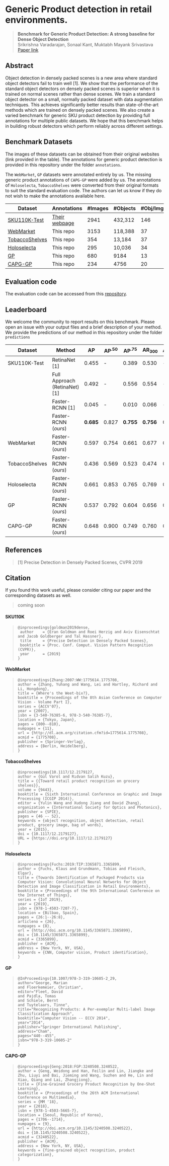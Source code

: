 # Generic Product detection in retail environments.

> **Benchmark for Generic Product Detection: A strong baseline for Dense Object Detection**  
> Srikrishna Varadarajan, Sonaal Kant, Muktabh Mayank Srivastava  
> [Paper link](coming.soon)

## Abstract
Object detection in densely packed scenes is a new area where standard object detectors fail to train well [1].  We show that the performance of the standard object detectors on densely packed scenes is superior when it is trained on normal scenes rather than dense scenes.  We train a standard object detector on a small, normally packed dataset with data augmentation techniques.  This achieves significantly better results than state-of-the-art methods which are trained on densely packed scenes. We also create a varied benchmark for generic SKU product detection by providing full annotations for multiple public datasets. We hope that this benchmark helps in building robust detectors which perform reliably across different settings.

## Benchmark Datasets

The images of these datasets can be obtained from their original websites (link provided in the table). The annotations for generic product detection is provided in this repository under the folder `annotations`. 

The `WebMarket`, `GP` datasets were annotated entirely by us. The missing generic product annotations of `CAPG-GP` were added by us. The annotations of `Holoselecta`, `TobaccoShelves` were converted from their original formats to suit the standard evaluation code. The authors can let us know if they do not wish to make the annotations available here.

| Dataset                                                      | Annotations                                               | #Images | #Objects | #Obj/Img |
| ------------------------------------------------------------ | --------------------------------------------------------- | ------- | -------- | -------- |
| [SKU110K-Test](https://github.com/eg4000/SKU110K_CVPR19)     | [Their webpage](https://github.com/eg4000/SKU110K_CVPR19) | 2941    | 432,312  | 146      |
| [WebMarket](http://yuhang.rsise.anu.edu.au/)                 | This repo                                                 | 3153    | 118,388  | 37       |
| [TobaccoShelves](https://github.com/gulvarol/grocerydataset) | This repo                                                 | 354     | 13,184   | 37       |
| [Holoselecta](https://www.autoidlabs.ch/ai-support/holoselecta/) | This repo                                             | 295     | 10,036   | 34       |
| [GP](https://sites.google.com/view/mariangeorge/datasets)    | This repo                                                 | 680     | 9184     | 13       |
| [CAPG-GP](http://zju-capg.org/capg-gp.html)                  | This repo                                                 | 234     | 4756     | 20       |



## Evaluation code

The evaluation code can be accessed from this [repository](https://github.com/skrish13/SKU110K-evaluation).



## Leaderboard

We welcome the community to report results on this benchmark. Please open an issue with your output files and a brief description of your method. We provide the predictions of our method in this repository under the folder `predictions`

| Dataset        | Method                        | AP        | AP<sup>$.50$</sup> | AP<sup>$.75$</sup> | AR<sub>$300$</sub> | AR<sup>$.50$</sup><sub>$300$</sub> |
| -------------- | ----------------------------- | --------- | ------------------ | ------------------ | ------------------ | ---------------------------------- |
| SKU110K-Test   | RetinaNet [1]                 | 0.455     | -                  | 0.389              | 0.530              | -                                  |
|                | Full Approach (RetinaNet) [1] | 0.492     | -                  | 0.556              | 0.554              | -                                  |
|                | Faster-RCNN [1]               | 0.045     | -                  | 0.010              | 0.066              | -                                  |
|                | Faster-RCNN $(ours)$          | **0.685** | 0.827              | **0.755**          | **0.756**          | 0.855                              |
| WebMarket      | Faster-RCNN $(ours)$          | 0.597     | 0.754              | 0.661              | 0.677              | 0.785                              |
| TobaccoShelves | Faster-RCNN $(ours)$          | 0.436     | 0.569              | 0.523              | 0.474              | 0.576                              |
| Holoselecta    | Faster-RCNN $(ours)$          | 0.661     | 0.853              | 0.765              | 0.769              | 0.905                              |
| GP             | Faster-RCNN $(ours)$          | 0.537     | 0.792              | 0.604              | 0.656              | 0.879                              |
| CAPG-GP        | Faster-RCNN $(ours)$          | 0.648     | 0.900              | 0.749              | 0.760              | 0.955                              |



## References

>  [1] Precise Detection in Densely Packed Scenes, CVPR 2019



## Citation

If you found this work useful, please consider citing our paper and the corresponding datasets as well.

> coming soon


#### SKU110K

> ```
> @inproceedings{goldman2019dense,
>  author    = {Eran Goldman and Roei Herzig and Aviv Eisenschtat and Jacob Goldberger and Tal Hassner},
>  title     = {Precise Detection in Densely Packed Scenes},
>  booktitle = {Proc. Conf. Comput. Vision Pattern Recognition (CVPR)},
>  year      = {2019}
> }
> ```
> 

#### WebMarket

>```
>@inproceedings{Zhang:2007:WW:1775614.1775708,
> author = {Zhang, Yuhang and Wang, Lei and Hartley, Richard and Li, Hongdong},
> title = {Where's the Weet-bix?},
> booktitle = {Proceedings of the 8th Asian Conference on Computer Vision - Volume Part I},
> series = {ACCV'07},
> year = {2007},
> isbn = {3-540-76385-6, 978-3-540-76385-7},
> location = {Tokyo, Japan},
> pages = {800--810},
> numpages = {11},
> url = {http://dl.acm.org/citation.cfm?id=1775614.1775708},
> acmid = {1775708},
> publisher = {Springer-Verlag},
> address = {Berlin, Heidelberg},
>}
>```

#### TobaccoShelves
>```
> @inproceedings{10.1117/12.2179127,
> author = {Gül Varol and Rıdvan Salih Kuzu},
> title = {{Toward retail product recognition on grocery shelves}},
> volume = {9443},
> booktitle = {Sixth International Conference on Graphic and Image Processing (ICGIP 2014)},
> editor = {Yulin Wang and Xudong Jiang and David Zhang},
> organization = {International Society for Optics and Photonics},
> publisher = {SPIE},
> pages = {46 -- 52},
> keywords = {object recognition, object detection, retail product, grocery image, bag of words},
> year = {2015},
> doi = {10.1117/12.2179127},
> URL = {https://doi.org/10.1117/12.2179127}
> }
>```
#### Holoselecta

>```
>@inproceedings{Fuchs:2019:TIP:3365871.3365899,
> author = {Fuchs, Klaus and Grundmann, Tobias and Fleisch, Elgar},
> title = {Towards Identification of Packaged Products via Computer Vision: Convolutional Neural Networks for Object Detection and Image Classification in Retail Environments},
> booktitle = {Proceedings of the 9th International Conference on the Internet of Things},
> series = {IoT 2019},
> year = {2019},
> isbn = {978-1-4503-7207-7},
> location = {Bilbao, Spain},
> pages = {26:1--26:8},
> articleno = {26},
> numpages = {8},
> url = {http://doi.acm.org/10.1145/3365871.3365899},
> doi = {10.1145/3365871.3365899},
> acmid = {3365899},
> publisher = {ACM},
> address = {New York, NY, USA},
> keywords = {CNN, Computer vision, Product identification},
>} 
>```

#### GP
>```
>@InProceedings{10.1007/978-3-319-10605-2_29,
>author="George, Marian
>and Floerkemeier, Christian",
>editor="Fleet, David
>and Pajdla, Tomas
>and Schiele, Bernt
>and Tuytelaars, Tinne",
>title="Recognizing Products: A Per-exemplar Multi-label Image Classification Approach",
>booktitle="Computer Vision -- ECCV 2014",
>year="2014",
>publisher="Springer International Publishing",
>address="Cham",
>pages="440--455",
>isbn="978-3-319-10605-2"
>}
>```
#### CAPG-GP

>```
>@inproceedings{Geng:2018:FGP:3240508.3240522,
> author = {Geng, Weidong and Han, Feilin and Lin, Jiangke and Zhu, Liuyi and Bai, Jieming and Wang, Suzhen and He, Lin and Xiao, Qiang and Lai, Zhangjiong},
> title = {Fine-Grained Grocery Product Recognition by One-Shot Learning},
> booktitle = {Proceedings of the 26th ACM International Conference on Multimedia},
> series = {MM '18},
> year = {2018},
> isbn = {978-1-4503-5665-7},
> location = {Seoul, Republic of Korea},
> pages = {1706--1714},
> numpages = {9},
> url = {http://doi.acm.org/10.1145/3240508.3240522},
> doi = {10.1145/3240508.3240522},
> acmid = {3240522},
> publisher = {ACM},
> address = {New York, NY, USA},
> keywords = {fine-grained object recognition, product categorization},
>} 
>```

